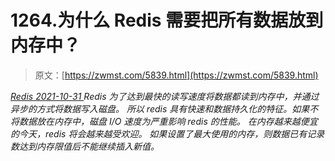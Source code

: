<!--yml
category: 未分类
date: 0001-01-01 00:00:00
--->

# 1264.为什么 Redis 需要把所有数据放到内存中？

> 原文：[https://zwmst.com/5839.html](https://zwmst.com/5839.html)

   [ *Redis* ](https://zwmst.com/redis)*[ <time datetime="2021-11-01T00:59:52+08:00"> 2021-10-31 </time> ](https://zwmst.com/5839.html)  Redis 为了达到最快的读写速度将数据都读到内存中，并通过异步的方式将数据写入磁盘。
所以 redis 具有快速和数据持久化的特征。如果不将数据放在内存中，磁盘 I/O 速度为严重影响 redis 的性能。
在内存越来越便宜的今天，redis 将会越来越受欢迎。 如果设置了最大使用的内存，则数据已有记录数达到内存限值后不能继续插入新值。*